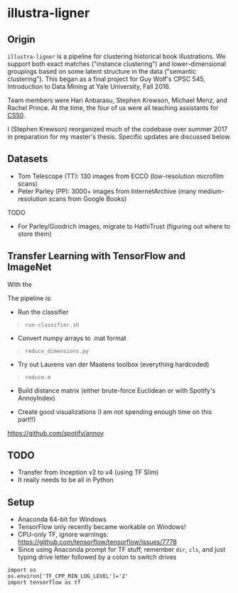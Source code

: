 illustra-ligner
===============

Origin
------
`illustra-ligner` is a pipeline for clustering historical book illustrations. We support both exact matches ("instance clustering") and lower-dimensional groupings based on some latent structure in the data ("semantic clustering"). This began as a final project for Guy Wolf's CPSC 545, Introduction to Data Mining at Yale University, Fall 2016.

Team members were Hari Anbarasu, Stephen Krewson, Michael Menz, and Rachel Prince. At the time, the four of us were all teaching assistants for [CS50](cs50.yale.edu).

I (Stephen Krewson) reorganized much of the codebase over summer 2017 in preparation for my master's thesis. Specific updates are discussed below. 


Datasets
--------
* Tom Telescope (TT): 130 images from ECCO (low-resolution microfilm scans)
* Peter Parley (PP): 3000+ images from InternetArchive (many medium-resolution scans from Google Books)

TODO
* For Parley/Goodrich images, migrate to HathiTrust (figuring out where to store them) 


Transfer Learning with TensorFlow and ImageNet
----------------------------------------------
With the

The pipeline is:

* Run the classifier

> `run-classifier.sh`

* Convert numpy arrays to .mat format

> `reduce_dimensions.py`

* Try out Laurens van der Maatens toolbox (everything hardcoded)

> `reduce.m`

* Build distance matrix (either brute-force Euclidean or with Spotify's AnnoyIndex)

* Create good visualizations (I am not spending enough time on this part!!)


https://github.com/spotify/annoy

TODO
----
* Transfer from Inception v2 to v4 (using TF Slim)
* It really needs to be all in Python


Setup
-----
* Anaconda 64-bit for Windows
* TensorFlow only recently became workable on Windows!
* CPU-only TF, ignore warnings: https://github.com/tensorflow/tensorflow/issues/7778
* Since using Anaconda prompt for TF stuff, remember `dir`, `cls`, and just typing drive letter followed by a colon to switch drives


```
import os
os.environ['TF_CPP_MIN_LOG_LEVEL']='2'
import tensorflow as tf
```